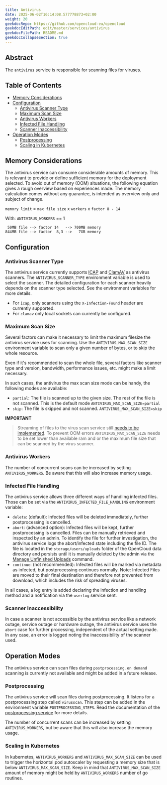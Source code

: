 ```yaml
---
title: Antivirus
date: 2025-06-02T16:14:08.577778873+02:00
weight: 20
geekdocRepo: https://github.com/opencloud-eu/opencloud
geekdocEditPath: edit/master/services/antivirus
geekdocFilePath: README.md
geekdocCollapseSection: true
---
```


<!-- Do not edit this file, it is autogenerated. Edit the service README.md instead -->

## Abstract


The `antivirus` service is responsible for scanning files for viruses.


## Table of Contents

* [Memory Considerations](#memory-considerations)
* [Configuration](#configuration)
  * [Antivirus Scanner Type](#antivirus-scanner-type)
  * [Maximum Scan Size](#maximum-scan-size)
  * [Antivirus Workers](#antivirus-workers)
  * [Infected File Handling](#infected-file-handling)
  * [Scanner Inaccessibility](#scanner-inaccessibility)
* [Operation Modes](#operation-modes)
  * [Postprocessing](#postprocessing)
  * [Scaling in Kubernetes](#scaling-in-kubernetes)

## Memory Considerations

The antivirus service can consume considerable amounts of memory.
This is relevant to provide or define sufficient memory for the deployment selected.
To avoid out of memory (OOM) situations, the following equation gives a rough overview based on experiences made.
The memory calculation comes without any guarantee, is intended as overview only and subject of change.

`memory limit` = `max file size` x `workers` x `factor 8 - 14`

With:
`ANTIVIRUS_WORKERS` == 1
```plaintext
 50MB file --> factor 14   --> 700MB memory
844MB file --> factor  8,3 -->   7GB memory
```

## Configuration

### Antivirus Scanner Type

The antivirus service currently supports [ICAP](https://tools.ietf.org/html/rfc3507) and [ClamAV](http://www.clamav.net/index.html) as antivirus scanners.
The `ANTIVIRUS_SCANNER_TYPE` environment variable is used to select the scanner.
The detailed configuration for each scanner heavily depends on the scanner type selected.
See the environment variables for more details.

  -   For `icap`, only scanners using the `X-Infection-Found` header are currently supported.
  -   For `clamav` only local sockets can currently be configured.

### Maximum Scan Size

Several factors can make it necessary to limit the maximum filesize the antivirus service uses for scanning.
Use the `ANTIVIRUS_MAX_SCAN_SIZE` environment variable to scan only a given number of bytes,
or to skip the whole resource.

Even if it's recommended to scan the whole file, several factors like scanner type and version,
bandwidth, performance issues, etc. might make a limit necessary.

In such cases, the antivirus the max scan size mode can be handy, the following modes are available:

  -   `partial`: The file is scanned up to the given size. The rest of the file is not scanned. This is the default mode `ANTIVIRUS_MAX_SCAN_SIZE=partial`
  -   `skip`: The file is skipped and not scanned. `ANTIVIRUS_MAX_SCAN_SIZE=skip`

**IMPORTANT**
> Streaming of files to the virus scan service still [needs to be implemented](https://github.com/owncloud/ocis/issues/6803).
> To prevent OOM errors `ANTIVIRUS_MAX_SCAN_SIZE` needs to be set lower than available ram and or the maximum file size that can be scanned by the virus scanner.

### Antivirus Workers

The number of concurrent scans can be increased by setting `ANTIVIRUS_WORKERS`. Be aware that this will also increase memory usage.

### Infected File Handling

The antivirus service allows three different ways of handling infected files. Those can be set via the `ANTIVIRUS_INFECTED_FILE_HANDLING` environment variable:

  -   `delete`: (default): Infected files will be deleted immediately, further postprocessing is cancelled.
  -   `abort`:  (advanced option): Infected files will be kept, further postprocessing is cancelled. Files can be manually retrieved and inspected by an admin. To identify the file for further investigation, the antivirus service logs the abort/infected state including the file ID. The file is located in the `storage/users/uploads` folder of the OpenCloud data directory and persists until it is manually deleted by the admin via the [Manage Unfinished Uploads](https://github.com/opencloud-eu/opencloud/tree/main/services/storage-users#manage-unfinished-uploads) command.
  -   `continue`:  (not recommended): Infected files will be marked via metadata as infected, but postprocessing continues normally. Note: Infected Files are moved to their final destination and therefore not prevented from download, which includes the risk of spreading viruses.

In all cases, a log entry is added declaring the infection and handling method and a notification via the `userlog` service sent.

### Scanner Inaccessibility

In case a scanner is not accessible by the antivirus service like a network outage, service outage or hardware outage, the antivirus service uses the `abort` case for further processing, independent of the actual setting made. In any case, an error is logged noting the inaccessibility of the scanner used.

## Operation Modes

The antivirus service can scan files during `postprocessing`. `on demand` scanning is currently not available and might be added in a future release.

### Postprocessing

The antivirus service will scan files during postprocessing. It listens for a postprocessing step called `virusscan`. This step can be added in the environment variable `POSTPROCESSING_STEPS`. Read the documentation of the [postprocessing service](https://github.com/opencloud-eu/opencloud/tree/main/services/postprocessing) for more details.

The number of concurrent scans can be increased by setting `ANTIVIRUS_WORKERS`, but be aware that this will also increase the memory usage.

### Scaling in Kubernetes

In kubernetes, `ANTIVIRUS_WORKERS` and `ANTIVIRUS_MAX_SCAN_SIZE` can be used to trigger the horizontal pod autoscaler by requesting a memory size that is below `ANTIVIRUS_MAX_SCAN_SIZE`. Keep in mind that `ANTIVIRUS_MAX_SCAN_SIZE` amount of memory might be held by `ANTIVIRUS_WORKERS` number of go routines.

